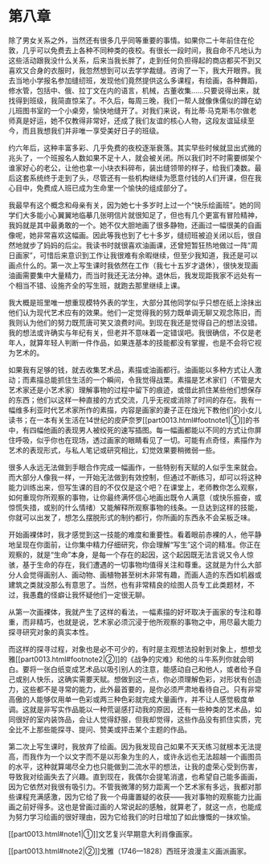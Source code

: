 # 第八章

除了男女关系之外，当然还有很多几乎同等重要的事情。如果你二十年前住在伦敦，几乎可以免费去上各种不同种类的夜校。有很长一段时间，我自命不凡地认为这些活动跟我没什么关系，后来当我长胖了，走到任何负担得起的商店都买不到又喜欢又合身的衣服时，我忽然想到可以去学学裁缝。咨询了一下，我大开眼界。我去当地小学报名参加缝纫班，发现他们竟然提供这么多课程，有绘画，各种舞蹈，修水管，包括中、俄、拉丁文在内的语言，机械，古董收集……只要说得出来，就找得到班级，我简直惊呆了。不久后，每周三晚，我们一帮人就像侏儒似的蹲在幼儿班图书室的一个小桌旁，愉快地缝开了。对我们来说，有比蒂·马克斯韦尔做老师真是好运，她不仅教得非常好，还成了我们友谊的核心人物，这段友谊延续至今，而且我想我们并非唯一享受美好日子的班级。

约六年后，这种丰富多彩、几乎免费的夜校逐渐衰落。其实早些时候就显出式微的兆头了，一个班报名人数如果不足十人，就会被关闭。所以我们时不时需要绑架个谁家好心的老公，让他也拿一小块衣料碎布，装出缝领带的样子，给我们凑数。最后这套系统终于走到了头，尽管还有一些机构继续为愿意付钱的人们开课，但在我心目中，免费成人班已成为生命里一个愉快的组成部分了。

我最早有这个概念和母亲有关，因为她七十多岁时上过一个“快乐绘画班”。她的同学们大多能小心翼翼地临摹几张明信片就很知足了，但也有几个更富有冒险精神，我妈就是其中最勇敢的一个。她不仅大胆地画了很多静物，还画过一幅很美的自画像呢，她非常喜欢这幅画。因此等我也到了七十多岁，缝纫班被迫关闭以后，很自然地就步了妈妈的后尘。我读书时就很喜欢油画课，还曾短暂狂热地做过一阵“周日画家”，可惜后来意识到工作让我很难有余暇继续，但至少我知道，我还是可以画点什么的。第一次上写生课时我依然在工作（我七十五岁才退休），很快发现画油画需要集中大量精力，而当时我还无法分神。退休后，我发现距我家不远处有一个相当不错、设施齐全的写生班，就跑去那里继续上课。

我大概是班里唯一想重现模特外表的学生，大部分其他同学似乎只想在纸上涂抹出他们认为现代艺术应有的效果。他们一定觉得我的努力既单调无聊又观念陈旧，而我则认为他们的努力既荒唐可笑又浪费时间。到现在我还是觉得自己的想法没错。我的想法或许确实与年纪有关，但老并不意味着一定错误吧。我很确信，不仅是老年人，就算年轻人判断一件作品，如果连基本的技能都没有掌握，也是不会将它视为艺术的。

如果我有足够的钱，就去收集艺术品，素描或油画都行。油画能以多种方式让人激动；而素描总能抓住生活的一个瞬间，令我觉得战栗。素描是艺术家们（不管是大艺术家还是小艺术家）理解事物的过程中留下的痕迹，或借此抓住某些他们想保存的东西；他们以这样一种直接的方式交流，几乎无视或消除了时间的存在。我有一幅维多利亚时代艺术家所作的素描，内容是画家的妻子正在烛光下教他们的小女儿读书；在一本有关生活在14世纪的皮萨奈罗[[part0013.html#footnote1\|①]]的书中，有四幅他画的表现男人被绞死的速写插图。每一幅画都能以不同的方式让你屏住呼吸，似乎你也在现场，透过画家的眼睛看见了一切。可能有点奇怪，素描作为艺术的表现形式，与私人笔记或研究相比，幻觉效果要稍微弱一些。

很多人永远无法做到手眼合作完成一幅画作，一些特别有天赋的人似乎生来就会。而大部分人像我一样，一开始无法做到有效控制，但通过不断练习，却可以将这种能力训练出来，但写生课的目的不仅仅是这个吧？在课堂上，老师教你怎么观察，如何重现你所观察的事物，让你最终满怀信心地画出既令人满意（或快乐振奋，或惊慌失措，或别的什么情绪）又能解释所观察事物的线条。一旦达到这样的技能，你就可以出发了，想怎么摆脱形式的制约都行，你所画的东西永不会呆板乏味。

开始画裸体时，我才感觉到这一技能的难度和重要性。看着眼前赤裸的人，他平静地呈现在你面前，让你集中精力仔细研究，你会理解“写生”这个词的精准。你正在观察的，就是“生命”本身，是每一个存在的起因，这个起因既无法言说又令人惊骇，基于生命的存在，我们遭遇的一切事物均值得关注和尊重。这就是为什么大部分人会觉得画别人、画动物、画植物甚至树木非常有趣，而画人造的东西如机器或建筑之类就没那么有意思了。当然，也有非常精良的绘图人员专工此类题材，不过，我愚蠢的怪癖让我怀疑他们一定很无聊。

从第一次画裸体，我就产生了这样的看法，一幅素描的好坏取决于画家的专注和尊重，而非精巧，也就是说，艺术家必须沉浸于他所观察的事物之中，用尽最大能力探寻研究对象的真实本性。

而这样的探寻过程，对象也是必不可少的，有时是主观想法投射到对象上，想想戈雅[[part0013.html#footnote2\|②]]的《战争的灾难》和他的斗牛系列你就会明白。要将一张白纸变成艺术品以吸引别人的注意，能感动自己和他人，或者给予自己或别人快乐，这确实需要天赋。想做到这一点，你必须理解色彩，对形状有创造力，这些都不是寻常的能力，此外最首要的，是你必须严肃地看待自己。只有非常高傲的人能够仅用单一色彩或两三种色彩就完成大量画作，并不让人感觉极度单调。这就是非写实作品能以一种荒诞感打动我的原因，还有一些种类的艺术品，如同很好的室内装饰品，会让人觉得舒服，但我却觉得，这些作品没有抓住实质，完全比不上那些能探寻、提问、赞美或抨击某个主题的作品。

第二次上写生课时，我放弃了绘画。因为我发现自己如果不天天练习就根本无法提高，而我作为一个以文字而不是以形象为生的人，或许永远也无法超越一个画图员的水平，这种就算竭尽全力也只能做到二流水平的想法，让我的虚荣心受到伤害，导致我对绘画失去了兴趣。直到现在，我偶尔会提笔消遣，也希望自己能多画画，因为它依然对我很有吸引力。不管我微薄的努力距离一个艺术家有多远，我都对那些课程充满感激，因为它给了我一个毋庸置疑的收获——我对事物的观察能力比画画之前好得多。这也是曾画过画的人常说起的感触，就算老了，就这一点，也能成为努力学习绘画的很好理由，因为它给我们的时日增加了如此慷慨的一抹欢愉。

[[part0013.html#note1\|①]]文艺复兴早期意大利肖像画家。

[[part0013.html#note2\|②]]戈雅（1746—1828）西班牙浪漫主义画派画家。